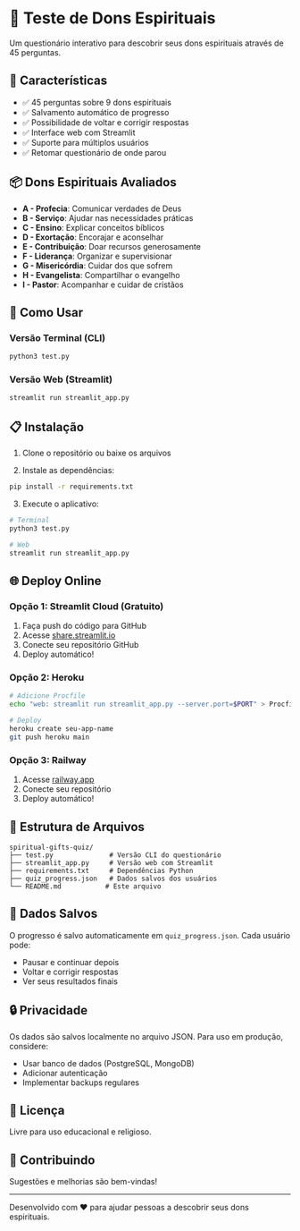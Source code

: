 # 🎁 Teste de Dons Espirituais

Um questionário interativo para descobrir seus dons espirituais através de 45 perguntas.

## 🌟 Características

- ✅ 45 perguntas sobre 9 dons espirituais
- ✅ Salvamento automático de progresso
- ✅ Possibilidade de voltar e corrigir respostas
- ✅ Interface web com Streamlit
- ✅ Suporte para múltiplos usuários
- ✅ Retomar questionário de onde parou

## 📦 Dons Espirituais Avaliados

- **A - Profecia**: Comunicar verdades de Deus
- **B - Serviço**: Ajudar nas necessidades práticas
- **C - Ensino**: Explicar conceitos bíblicos
- **D - Exortação**: Encorajar e aconselhar
- **E - Contribuição**: Doar recursos generosamente
- **F - Liderança**: Organizar e supervisionar
- **G - Misericórdia**: Cuidar dos que sofrem
- **H - Evangelista**: Compartilhar o evangelho
- **I - Pastor**: Acompanhar e cuidar de cristãos

## 🚀 Como Usar

### Versão Terminal (CLI)

```bash
python3 test.py
```

### Versão Web (Streamlit)

```bash
streamlit run streamlit_app.py
```

## 📋 Instalação

1. Clone o repositório ou baixe os arquivos

2. Instale as dependências:

```bash
pip install -r requirements.txt
```

3. Execute o aplicativo:

```bash
# Terminal
python3 test.py

# Web
streamlit run streamlit_app.py
```

## 🌐 Deploy Online

### Opção 1: Streamlit Cloud (Gratuito)

1. Faça push do código para GitHub
2. Acesse [share.streamlit.io](https://share.streamlit.io)
3. Conecte seu repositório GitHub
4. Deploy automático!

### Opção 2: Heroku

```bash
# Adicione Procfile
echo "web: streamlit run streamlit_app.py --server.port=$PORT" > Procfile

# Deploy
heroku create seu-app-name
git push heroku main
```

### Opção 3: Railway

1. Acesse [railway.app](https://railway.app)
2. Conecte seu repositório
3. Deploy automático!

## 📁 Estrutura de Arquivos

```
spiritual-gifts-quiz/
├── test.py              # Versão CLI do questionário
├── streamlit_app.py     # Versão web com Streamlit
├── requirements.txt     # Dependências Python
├── quiz_progress.json   # Dados salvos dos usuários
└── README.md           # Este arquivo
```

## 💾 Dados Salvos

O progresso é salvo automaticamente em `quiz_progress.json`. Cada usuário pode:

- Pausar e continuar depois
- Voltar e corrigir respostas
- Ver seus resultados finais

## 🔒 Privacidade

Os dados são salvos localmente no arquivo JSON. Para uso em produção, considere:

- Usar banco de dados (PostgreSQL, MongoDB)
- Adicionar autenticação
- Implementar backups regulares

## 📝 Licença

Livre para uso educacional e religioso.

## 🤝 Contribuindo

Sugestões e melhorias são bem-vindas!

---

Desenvolvido com ❤️ para ajudar pessoas a descobrir seus dons espirituais.
